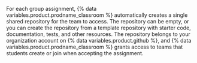 For each group assignment, {% data variables.product.prodname_classroom %} automatically creates a single shared repository for the team to access. The repository can be empty, or you can create the repository from a template repository with starter code, documentation, tests, and other resources. The repository belongs to your organization account on {% data variables.product.github %}, and {% data variables.product.prodname_classroom %} grants access to teams that students create or join when accepting the assignment.
